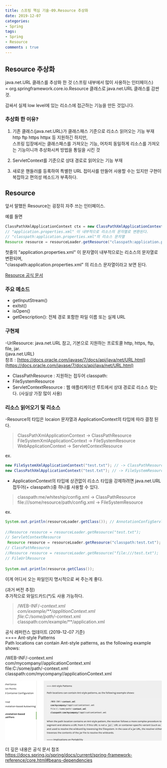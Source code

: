 ```yaml
---
title: 스프링 핵심 기술-09.Resource 추상화
date: 2019-12-07
categories:
- Spring
tags:
- Spring 
- Resource
comments : true
---
```


## Resource 추상화
java.net.URL 클래스를 추상화 한 것 (스프링 내부에서 많이 사용하는 인터페이스)       
= org.springframework.core.io.Resource 클래스로 java.net.URL 클래스를 감싼 것.        

감싸서 실제 low level에 있는 리소스에 접근하는 기능을 만든 것입니다.     


### 추상화 한 이유?
1. 기존 클래스(java.net.URL)가 클래스패스 기준으로 리소스 읽어오는 기능 부재     
http ftp https httpx 등 지원하긴 하지만,      
스프링 입장에서는 클래스패스를 가져오는 기능, 어차피 동일하게 리소스를 가져오는 기능이니까 추상화시켜 방법을 통일을 시킨 것        

2. ServletContext를 기준으로 상대 경로로 읽어오는 기능 부재      

3. 새로운 핸들러를 등록하여 특별한 URL 접미사를 만들어 사용할 수는 있지만 구현이 복잡하고 편의성 메소드가 부족하다.      


## Resource
앞서 말했든 Resource는 굉장히 자주 쓰는 인터페이스.           

예를 들면        
```java
ClassPathXmlApplicationContext ctx = new ClassPathXmlApplicationContext("application.properties.xml") 
// "application.properties.xml" 이 내부적으로 리소스의 문자열로 변환된다. 
// "classpath:application.properties.xml"의 리소스 문자열
Resource resource = resourceLoader.getResource("classpath:application.properties.xml");
```
첫줄의 "application.properties.xml" 이 문자열이 내부적으로는 리소스의 문자열로 변환되며,             
"classpath:application.properties.xml" 의 리소스 문자열이라고 보면 된다.        


[Resource 공식 문서](https://docs.spring.io/spring-framework/docs/current/javadoc-api/org/springframework/core/io/Resource.html)    

### 주요 메소드
- getInputStream()      
- exitst()         
- isOpen()      
- getDescription(): 전체 경로 포함한 파일 이름 또는 실제 URL      


### 구현체
-UrlResource: java.net.URL 참고, 기본으로 지원하는 프로토콜 http, https, ftp, file, jar.      
(java.net.URL)      
참조 : [https://docs.oracle.com/javase/7/docs/api/java/net/URL.html](https://docs.oracle.com/javase/7/docs/api/java/net/URL.html)        

- ClassPathResource : 지원하는 접두어 classpath:   
- FileSystemResource               
- ServletContextResource : 웹 애플리케이션 루트에서 상대 경로로 리소스 찾는다. (사실상 가장 많이 사용)          

### 리소스 읽어오기 및 리소스 
-Resource의 타입은 locaion 문자열과 ApplicationContext의 타입에 따라 결정 된다.        
>ClassPathXmlApplicationContext -> ClassPathResource              
FileSystemXmlApplicationContext -> FileSystemResource          
WebApplicationContext -> ServletContextResource                   

ex.
```java
new FileSystemXmlApplicationContext("test.txt"); // -> ClassPathResource
new ClassPathXmlApplicationContext("test.txt"); // -> FileSystemResource
```

- ApplicationContext의 타입에 상관없이 리소스 타입을 강제하려면 java.net.URL 접두어(+ classpath:)중 하나를 사용할 수 있다.         
>classpath:me/whiteship/config.xml -> ClassPathResource                     
file:///some/resource/path/config.xml -> FileSystemResource        

ex.
```java
System.out.println(resourceLoader.getClass()); // AnnotationConfigServletWebServerApplicationContext

//Resource resource = resourceLoader.getResource("test.txt");
// ServletContextResource
 Resource resource = resourceLoader.getResource("classpath:test.txt");
// ClassPathResource
//Resource resource = resourceLoader.getResource("file:///test.txt");
// FileUrlResource

System.out.println(resource.getClass());
```
이게 어디서 오는 파일인지 명시적으로 써 주는게 좋다.


(과거 버전 추정)       
추가적으로 와일드카드(*)도 사용 가능하다.     

>/WEB-INF/*-context.xml         
com/example/**/applitionContext.xml        
file:C:/some/path/*-context.xml        
classpath:com/example/**/application.xml       

공식 레퍼런스 업데이트 (2019-12-07 기준)      
==== Ant-style Patterns           
Path locations can contain Ant-style patterns, as the following example shows:        

/WEB-INF/-context.xml          
com/mycompany//applicationContext.xml         
file:C:/some/path/-context.xml        
classpath:com/mycompany//applicationContext.xml       

![readme](https://github.com/jaeuk2274/jaeuk2274.github.io/blob/master/_posts/img/%EC%8A%A4%ED%94%84%EB%A7%81%20%ED%94%84%EB%A0%88%EC%9E%84%EC%9B%8C%ED%81%AC%20%ED%95%B5%EC%8B%AC%20%EA%B8%B0%EC%88%A0/8.Ant%20Style.png?raw=true)


더 깊은 내용은 공식 문서 참조        
https://docs.spring.io/spring/docs/current/spring-framework-reference/core.html#beans-dependencies







